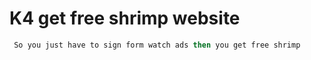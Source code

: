 # K4 get free shrimp website

```coffee
 So you just have to sign form watch ads then you get free shrimp
```



 
 
